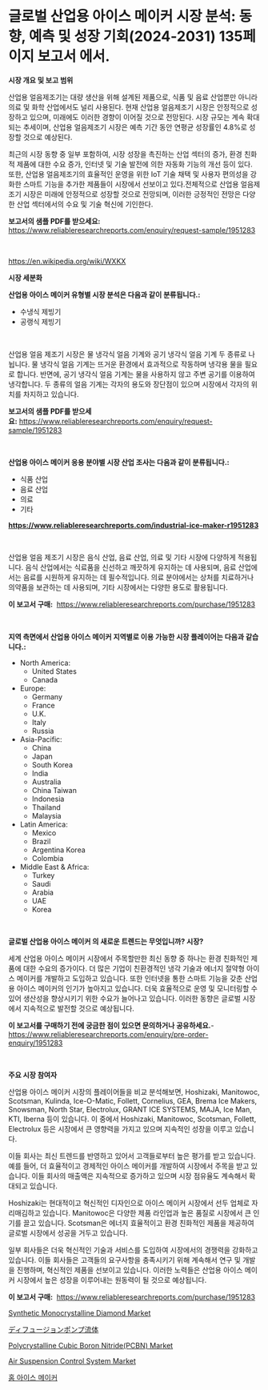 <p><h1>글로벌 산업용 아이스 메이커 시장 분석: 동향, 예측 및 성장 기회(2024-2031) 135페이지 보고서 에서.</h1></p><p><strong>시장 개요 및 보고 범위</strong></p>
<p><p>산업용 얼음제조기는 대량 생산을 위해 설계된 제품으로, 식품 및 음료 산업뿐만 아니라 의료 및 화학 산업에서도 널리 사용된다. 현재 산업용 얼음제조기 시장은 안정적으로 성장하고 있으며, 미래에도 이러한 경향이 이어질 것으로 전망된다. 시장 규모는 계속 확대되는 추세이며, 산업용 얼음제조기 시장은 예측 기간 동안 연평균 성장률인 4.8%로 성장할 것으로 예상된다.</p><p>최근의 시장 동향 중 일부 포함하여, 시장 성장을 촉진하는 산업 섹터의 증가, 환경 친화적 제품에 대한 수요 증가, 인터넷 및 기술 발전에 의한 자동화 기능의 개선 등이 있다. 또한, 산업용 얼음제조기의 효율적인 운영을 위한 IoT 기술 채택 및 사용자 편의성을 강화한 스마트 기능을 추가한 제품들이 시장에서 선보이고 있다.전체적으로 산업용 얼음제조기 시장은 미래에 안정적으로 성장할 것으로 전망되며, 이러한 긍정적인 전망은 다양한 산업 섹터에서의 수요 및 기술 혁신에 기인한다.</p></p>
<p><strong>보고서의 샘플 PDF를 받으세요:</strong> <a href="https://www.reliableresearchreports.com/enquiry/request-sample/1951283">https://www.reliableresearchreports.com/enquiry/request-sample/1951283</a></p>
<p>&nbsp;</p>
<p><a href="https://en.wikipedia.org/wiki/WXKX">https://en.wikipedia.org/wiki/WXKX</a></p>
<p><strong>시장 세분화</strong></p>
<p><strong>산업용 아이스 메이커 유형별 시장 분석은 다음과 같이 분류됩니다.:</strong></p>
<p><ul><li>수냉식 제빙기</li><li>공랭식 제빙기</li></ul></p>
<p>&nbsp;</p>
<p><p>산업용 얼음 제조기 시장은 물 냉각식 얼음 기계와 공기 냉각식 얼음 기계 두 종류로 나뉩니다. 물 냉각식 얼음 기계는 뜨거운 환경에서 효과적으로 작동하며 냉각용 물을 필요로 합니다. 반면에, 공기 냉각식 얼음 기계는 물을 사용하지 않고 주변 공기를 이용하여 냉각합니다. 두 종류의 얼음 기계는 각자의 용도와 장단점이 있으며 시장에서 각자의 위치를 차지하고 있습니다.</p></p>
<p><strong>보고서의 샘플 PDF를 받으세요:</strong>&nbsp;<a href="https://www.reliableresearchreports.com/enquiry/request-sample/1951283">https://www.reliableresearchreports.com/enquiry/request-sample/1951283</a></p>
<p>&nbsp;</p>
<p><strong> 산업용 아이스 메이커 응용 분야별 시장 산업 조사는 다음과 같이 분류됩니다.:</strong></p>
<p><ul><li>식품 산업</li><li>음료 산업</li><li>의료</li><li>기타</li></ul></p>
<p><strong><a href="https://www.reliableresearchreports.com/industrial-ice-maker-r1951283">https://www.reliableresearchreports.com/industrial-ice-maker-r1951283</a></strong></p>
<p>&nbsp;</p>
<p><p>산업용 얼음 제조기 시장은 음식 산업, 음료 산업, 의료 및 기타 시장에 다양하게 적용됩니다. 음식 산업에서는 식료품을 신선하고 깨끗하게 유지하는 데 사용되며, 음료 산업에서는 음료를 시원하게 유지하는 데 필수적입니다. 의료 분야에서는 상처를 치료하거나 의약품을 보관하는 데 사용되며, 기타 시장에서는 다양한 용도로 활용됩니다.</p></p>
<p><strong>이 보고서 구매:</strong>&nbsp; <a href="https://www.reliableresearchreports.com/purchase/1951283">https://www.reliableresearchreports.com/purchase/1951283</a></p>
<p>&nbsp;</p>
<p><strong>지역 측면에서 산업용 아이스 메이커 지역별로 이용 가능한 시장 플레이어는 다음과 같습니다.:</strong></p>
<p><ul>
    <li>
        North America:
        <ul>
            <li>United States</li>
            <li>Canada</li>
        </ul>
    </li>
    <li>
        Europe:
        <ul>
            <li>Germany</li>
            <li>France</li>
            <li>U.K.</li>
            <li>Italy</li>
            <li>Russia</li>
        </ul>
    </li>
    <li>
        Asia-Pacific:
        <ul>
            <li>China</li>
            <li>Japan</li>
            <li>South Korea</li>
            <li>India</li>
            <li>Australia</li>
            <li>China Taiwan</li>
            <li>Indonesia</li>
            <li>Thailand</li>
            <li>Malaysia</li>
        </ul>
    </li>
    <li>
        Latin America:
        <ul>
            <li>Mexico</li>
            <li>Brazil</li>
            <li>Argentina Korea</li>
            <li>Colombia</li>
        </ul>
    </li>
    <li>
        Middle East & Africa:
        <ul>
            <li>Turkey</li>
            <li>Saudi</li>
            <li>Arabia</li>
            <li>UAE</li>
            <li>Korea</li>
        </ul>
    </li>
    </ul></p>
<p>&nbsp;</p>
<p><strong>글로벌 산업용 아이스 메이커 의 새로운 트렌드는 무엇입니까? 시장?</strong></p>
<p><p>세계 산업용 아이스 메이커 시장에서 주목할만한 최신 동향 중 하나는 환경 친화적인 제품에 대한 수요의 증가이다. 더 많은 기업이 친환경적인 냉각 기술과 에너지 절약형 아이스 메이커를 개발하고 도입하고 있습니다. 또한 인터넷을 통한 스마트 기능을 갖춘 산업용 아이스 메이커의 인기가 높아지고 있습니다. 더욱 효율적으로 운영 및 모니터링할 수 있어 생산성을 향상시키기 위한 수요가 늘어나고 있습니다. 이러한 동향은 글로벌 시장에서 지속적으로 발전할 것으로 예상됩니다.</p></p>
<p><strong>이 보고서를 구매하기 전에 궁금한 점이 있으면 문의하거나 공유하세요.</strong>- <a href="https://www.reliableresearchreports.com/enquiry/pre-order-enquiry/1951283">https://www.reliableresearchreports.com/enquiry/pre-order-enquiry/1951283</a></p>
<p>&nbsp;</p>
<p><strong>주요 시장 참여자</strong></p>
<p><p>산업용 아이스 메이커 시장의 플레이어들을 비교 분석해보면, Hoshizaki, Manitowoc, Scotsman, Kulinda, Ice-O-Matic, Follett, Cornelius, GEA, Brema Ice Makers, Snowsman, North Star, Electrolux, GRANT ICE SYSTEMS, MAJA, Ice Man, KTI, Iberna 등이 있습니다. 이 중에서 Hoshizaki, Manitowoc, Scotsman, Follett, Electrolux 등은 시장에서 큰 영향력을 가지고 있으며 지속적인 성장을 이루고 있습니다. </p><p>이들 회사는 최신 트렌드를 반영하고 있어서 고객들로부터 높은 평가를 받고 있습니다. 예를 들어, 더 효율적이고 경제적인 아이스 메이커를 개발하여 시장에서 주목을 받고 있습니다. 이들 회사의 매출액은 지속적으로 증가하고 있으며 시장 점유율도 계속해서 확대되고 있습니다. </p><p>Hoshizaki는 현대적이고 혁신적인 디자인으로 아이스 메이커 시장에서 선두 업체로 자리매김하고 있습니다. Manitowoc은 다양한 제품 라인업과 높은 품질로 시장에서 큰 인기를 끌고 있습니다. Scotsman은 에너지 효율적이고 환경 친화적인 제품을 제공하여 글로벌 시장에서 성공을 거두고 있습니다. </p><p>일부 회사들은 더욱 혁신적인 기술과 서비스를 도입하여 시장에서의 경쟁력을 강화하고 있습니다. 이들 회사들은 고객들의 요구사항을 충족시키기 위해 계속해서 연구 및 개발을 진행하며, 혁신적인 제품을 선보이고 있습니다. 이러한 노력들은 산업용 아이스 메이커 시장에서 높은 성장을 이루어내는 원동력이 될 것으로 예상됩니다.</p></p>
<p><strong>이 보고서 구매:</strong>&nbsp;&nbsp;<a href="https://www.reliableresearchreports.com/purchase/1951283">https://www.reliableresearchreports.com/purchase/1951283</a></p>
<p><p><a href="https://github.com/fxdvmliw90/Market-Research-Report-List-1/blob/main/synthetic-monocrystalline-diamond-market.md">Synthetic Monocrystalline Diamond Market</a></p><p><a href="https://github.com/DanykaKilback/Market-Research-Report-List-2/blob/main/81925853535.md">ディフュージョンポンプ流体</a></p><p><a href="https://github.com/BryanLittlebXfbG/Market-Research-Report-List-1/blob/main/polycrystalline-cubic-boron-nitridepcbn-market.md">Polycrystalline Cubic Boron Nitride(PCBN) Market</a></p><p><a href="https://medium.com/@haangelat16/air-suspension-control-system-market-research-report-market-forecast-and-growth-prospects-with-a-da1a53880ec8">Air Suspension Control System Market</a></p><p><a href="https://github.com/LuckeyCorbin/Market-Research-Report-List-1/blob/main/75473917703.md">홈 아이스 메이커</a></p></p>